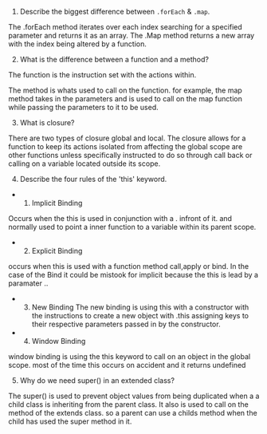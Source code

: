 
1. Describe the biggest difference between `.forEach` & `.map`.

The .forEach method iterates over each index searching for a specified parameter and returns it as an array.
The .Map method returns a new array with the index being altered by a function.

2. What is the difference between a function and a method?

The function is the instruction set with the actions within. 

The method is whats used to call on the function. for example, the map method takes in the parameters and is used to call on the map function while passing the parameters to it to be used.


3. What is closure?

There are two types of closure global and local. The closure allows for a function to keep its actions isolated from affecting the global scope are other functions unless specifically instructed to do so through call back or calling on a variable located outside its scope.


4. Describe the four rules of the 'this' keyword.

* 1. Implicit Binding

Occurs when the this is used in conjunction with a . infront of it.  and normally used to point a inner function to a variable within its parent scope.

* 2. Explicit Binding

occurs when this is used with a function method call,apply or bind. In the case of the Bind it could be mistook for implicit because the this is lead by a paramater ..


* 3. New Binding
The new binding is using this with a constructor with the instructions to create a new object with .this assigning keys to their respective parameters passed in  by the constructor.


* 4. Window Binding

window binding is using the this keyword to call on an object in the global scope.
most of the time this occurs on accident and it returns undefined

5. Why do we need super() in an extended class?

The super() is used to prevent object  values from being duplicated when a a child class is inheriting from the parent class. 
 It also is used to call on the method of the extends class. so a parent can use a childs method when the child has used the super method in it. 
